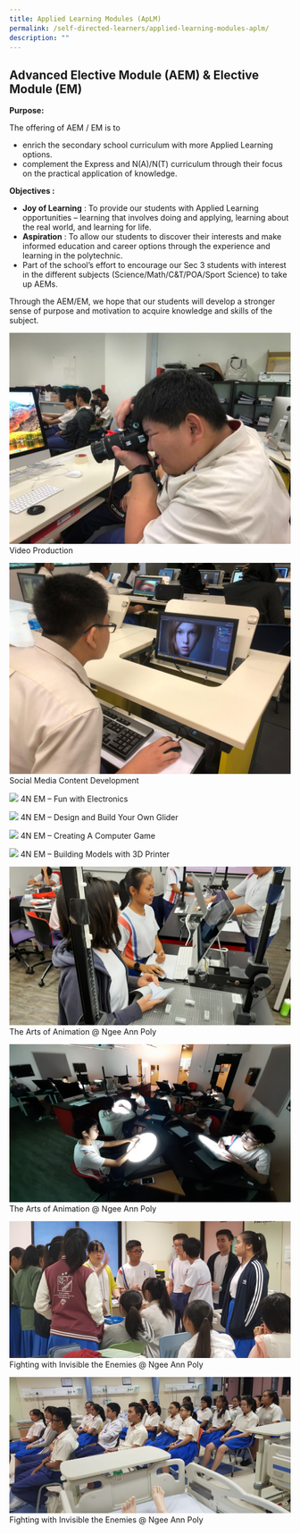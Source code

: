 ```yaml
---
title: Applied Learning Modules (ApLM)
permalink: /self-directed-learners/applied-learning-modules-aplm/
description: ""
---
```


## **Advanced Elective Module (AEM) & Elective Module (EM)**

**Purpose:**

The offering of AEM / EM is to

*   enrich the secondary school curriculum with more Applied Learning options.
*   complement the Express and N(A)/N(T) curriculum through their focus on the practical application of knowledge.

**Objectives :**

*   **Joy of Learning** : To provide our students with Applied Learning opportunities – learning that involves doing and applying, learning about the real world, and learning for life.
*   **Aspiration** : To allow our students to discover their interests and make informed education and career options through the experience and learning in the polytechnic.
*   Part of the school’s effort to encourage our Sec 3 students with interest in the different subjects (Science/Math/C&T/POA/Sport Science) to take up AEMs.

Through the AEM/EM, we hope that our students will develop a stronger sense of purpose and motivation to acquire knowledge and skills of the subject.

![](/images/WhatsApp-Image.jpeg)
Video Production

![](/images/WhatsApp-Image-2019-03-25.jpeg)
Social Media Content Development

![](/images/4N%20EM%20–%20Fun%20with%20Electronics.jpeg)
4N EM – Fun with Electronics

![](/images/4N%20EM%20–%20Design%20and%20Build%20Your%20Own%20Glider.jpeg)
4N EM – Design and Build Your Own Glider

![](/images/4N%20EM%20–%20Creating%20A%20Computer%20Game.jpeg)
4N EM – Creating A Computer Game

![](/images/4N%20EM%20–%20Building%20Models%20with%203D%20Printer.jpeg)
4N EM – Building Models with 3D Printer

![](/images/20190618_154130.jpg)
The Arts of Animation @ Ngee Ann Poly

![](/images/20190620_105932.jpg)
The Arts of Animation @ Ngee Ann Poly

![](/images/Fighting%20with%20Invisible%20the%20Enemies%20@%20Ngee%20Ann%20Poly.jpeg)
Fighting with Invisible the Enemies @ Ngee Ann Poly

![](/images/Fighting%20with%20Invisible%20the%20Enemies2.jpeg)
Fighting with Invisible the Enemies @ Ngee Ann Poly